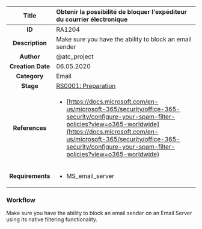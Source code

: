 | Title                       | Obtenir la possibilité de bloquer l'expéditeur du courrier électronique         |
|:---------------------------:|:--------------------|
| **ID**                      | RA1204            |
| **Description**             | Make sure you have the ability to block an email sender   |
| **Author**                  | @atc_project        |
| **Creation Date**           | 06.05.2020 |
| **Category**                | Email      |
| **Stage**                   |[RS0001: Preparation](../Response_Stages/RS0001.md)| 
| **References** |<ul><li>[https://docs.microsoft.com/en-us/microsoft-365/security/office-365-security/configure-your-spam-filter-policies?view=o365-worldwide](https://docs.microsoft.com/en-us/microsoft-365/security/office-365-security/configure-your-spam-filter-policies?view=o365-worldwide)</li></ul>|
| **Requirements** |<ul><li>MS_email_server</li></ul>|

### Workflow

Make sure you have the ability to block an email sender on an Email Server using its native filtering functionality.  
